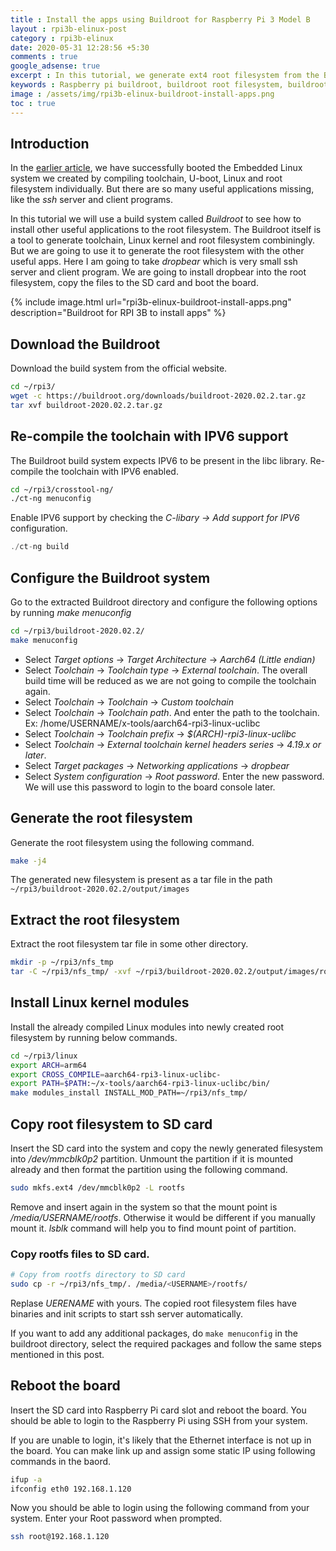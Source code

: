```yaml
---
title : Install the apps using Buildroot for Raspberry Pi 3 Model B
layout : rpi3b-elinux-post
category : rpi3b-elinux
date: 2020-05-31 12:28:56 +5:30
comments : true
google_adsense: true
excerpt : In this tutorial, we generate ext4 root filesystem from the Buildroot build system, install the additional programs required, write the filesystem to SD card and boot the board using this root filesystem.
keywords : Raspberry pi buildroot, buildroot root filesystem, buildroot Raspberry Pi 3b, buildroot custom toolchain, buildroot external toolchain.
image : /assets/img/rpi3b-elinux-buildroot-install-apps.png
toc : true
---
```

## Introduction

In the [earlier article](/rpi3b-elinux/embedded-linux-rpi3-100-elinux-on-sdcard.html), we have successfully booted the Embedded Linux system we created by compiling toolchain, U-boot, Linux and root filesystem individually. But there are so many useful applications missing, like the *ssh* server and client programs.

In this tutorial we will use a build system called *Buildroot* to see how to install other useful applications to the root filesystem. The Buildroot itself is a tool to generate toolchain, Linux kernel and root filesystem combiningly. But we are going to use it to generate the root filesystem with the other useful apps. Here I am going to take *dropbear* which is very small ssh server and client program. We are going to install dropbear into the root filesystem, copy the files to the SD card and boot the board.

{% include image.html url="rpi3b-elinux-buildroot-install-apps.png" description="Buildroot for RPI 3B to install apps" %}

## Download the Buildroot
Download the build system from the official website.
```bash
cd ~/rpi3/
wget -c https://buildroot.org/downloads/buildroot-2020.02.2.tar.gz
tar xvf buildroot-2020.02.2.tar.gz
```

## Re-compile the toolchain with IPV6 support
The Buildroot build system expects IPV6 to be present in the libc library. Re-compile the toolchain with IPV6 enabled.
```bash
cd ~/rpi3/crosstool-ng/
./ct-ng menuconfig
```
Enable IPV6 support by checking the *C-libary -> Add support for IPV6* configuration.

```C
./ct-ng build
```
## Configure the Buildroot system

Go to the extracted Buildroot directory and configure the following options by running *make menuconfig*

```bash
cd ~/rpi3/buildroot-2020.02.2/
make menuconfig
```

 - Select *Target options* -> *Target Architecture* -> *Aarch64 (Little endian)*
 - Select *Toolchain* -> *Toolchain type* -> *External toolchain*. The overall build time will be reduced as we are not going to compile the toolchain again.
 - Select *Toolchain* -> *Toolchain* -> *Custom toolchain*
 - Select *Toolchain* -> *Toolchain path*. And enter the path to the toolchain. Ex: /home/USERNAME/x-tools/aarch64-rpi3-linux-uclibc
 - Select *Toolchain* -> *Toolchain prefix* -> *$(ARCH)-rpi3-linux-uclibc*
 - Select *Toolchain* -> *External toolchain kernel headers series* -> *4.19.x or later*.
 - Select *Target packages* -> *Networking applications* -> *dropbear*
 - Select *System configuration* -> *Root password*. Enter the new password. We will use this password to login to the board console later.

## Generate the root filesystem
Generate the root filesystem using the following command.
```bash
make -j4
```
The generated new filesystem is present as a tar file in the path `~/rpi3/buildroot-2020.02.2/output/images`

## Extract the root filesystem
Extract the root filesystem tar file in some other directory.
```bash
mkdir -p ~/rpi3/nfs_tmp
tar -C ~/rpi3/nfs_tmp/ -xvf ~/rpi3/buildroot-2020.02.2/output/images/rootfs.tar
```
## Install Linux kernel modules
Install the already compiled Linux modules into newly created root filesystem by running below commands.

```bash
cd ~/rpi3/linux
export ARCH=arm64
export CROSS_COMPILE=aarch64-rpi3-linux-uclibc-
export PATH=$PATH:~/x-tools/aarch64-rpi3-linux-uclibc/bin/
make modules_install INSTALL_MOD_PATH=~/rpi3/nfs_tmp/
```
## Copy root filesystem to SD card
Insert the SD card into the system and copy the newly generated filesystem into */dev/mmcblk0p2* partition. Unmount the partition if it is mounted already and then format the partition using the following command.
```bash
sudo mkfs.ext4 /dev/mmcblk0p2 -L rootfs
```
Remove and insert again in the system so that the mount point is */media/USERNAME/rootfs*. Otherwise it would be different if you manually mount it. *lsblk* command will help you to find mount point of partition.

### Copy rootfs files to SD card.
```bash
# Copy from rootfs directory to SD card
sudo cp -r ~/rpi3/nfs_tmp/. /media/<USERNAME>/rootfs/
```
Replase *UERENAME* with yours. The copied root filesystem files have binaries and init scripts to start ssh server automatically.

If you want to add any additional packages, do `make menuconfig` in the buildroot directory, select the required packages and follow the same steps mentioned in this post.

## Reboot the board
Insert the SD card into Raspberry Pi card slot and reboot the board. You should be able to login to the Raspberry Pi using SSH from your system.

If you are unable to login, it's likely that the Ethernet interface is not up in the board. You can make link up and assign some static IP using following commands in the baord.
```bash
ifup -a
ifconfig eth0 192.168.1.120
```
Now you should be able to login using the following command from your system. Enter your Root password when prompted.
```bash
ssh root@192.168.1.120
```
